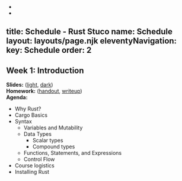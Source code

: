 -
-
title: Schedule - Rust Stuco
name: Schedule
layout: layouts/page.njk
eleventyNavigation:
  key: Schedule
  order: 2
---
## Week 1: Introduction
**Slides:**
([light](http://htmlpreview.github.io/?https://github.com/rust-stuco/lectures/blob/main/week1/light.html), [dark](http://htmlpreview.github.io/?https://github.com/rust-stuco/lectures/blob/main/week1/dark.html))  
**Homework:** ([handout](/hw/handouts/primerlab.zip), [writeup](/hw/doc/primerlab/index.html))  
**Agenda:**
- Why Rust?
- Cargo Basics
- Syntax
    - Variables and Mutability
    - Data Types
        - Scalar types
        - Compound types
    - Functions, Statements, and Expressions
    - Control Flow
- Course logistics
- Installing Rust
